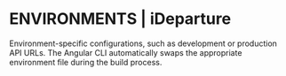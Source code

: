 # ENVIRONMENTS | iDeparture 
Environment-specific configurations, such as development or production API URLs. The Angular CLI automatically swaps the appropriate environment file during the build process.